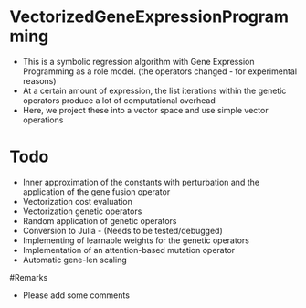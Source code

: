 # VectorizedGeneExpressionProgramming
- This is a symbolic regression algorithm with Gene Expression Programming as a role model. (the operators changed - for experimental reasons)
- At a certain amount of expression, the list iterations within the genetic operators produce a lot of computational overhead
- Here, we project these into a vector space and use simple vector operations

# Todo 
- Inner approximation of the constants with perturbation and the application of the gene fusion operator
- Vectorization cost evaluation
- Vectorization genetic operators
- Random application of genetic operators
- Conversion to Julia - (Needs to be tested/debugged)
- Implementing of learnable weights for the genetic operators
- Implementation of an attention-based mutation operator
- Automatic gene-len scaling

#Remarks
- Please add some comments

